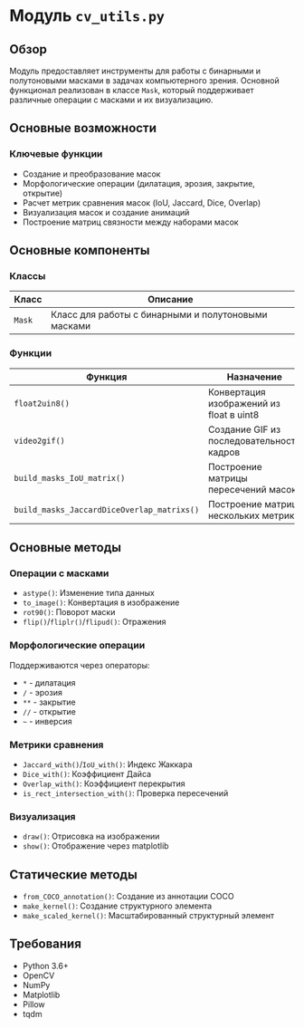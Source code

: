 # Модуль `cv_utils.py`

## Обзор
Модуль предоставляет инструменты для работы с бинарными и полутоновыми масками в задачах компьютерного зрения. Основной функционал реализован в классе `Mask`, который поддерживает различные операции с масками и их визуализацию.

## Основные возможности

### Ключевые функции
- Создание и преобразование масок
- Морфологические операции (дилатация, эрозия, закрытие, открытие)
- Расчет метрик сравнения масок (IoU, Jaccard, Dice, Overlap)
- Визуализация масок и создание анимаций
- Построение матриц связности между наборами масок

## Основные компоненты

### Классы

| Класс | Описание |
|-------|----------|
| `Mask` | Класс для работы с бинарными и полутоновыми масками |

### Функции

| Функция | Назначение |
|---------|------------|
| `float2uin8()` | Конвертация изображений из float в uint8 |
| `video2gif()` | Создание GIF из последовательности кадров |
| `build_masks_IoU_matrix()` | Построение матрицы пересечений масок |
| `build_masks_JaccardDiceOverlap_matrixs()` | Построение матриц нескольких метрик |

## Основные методы

### Операции с масками
- `astype()`: Изменение типа данных
- `to_image()`: Конвертация в изображение
- `rot90()`: Поворот маски
- `flip()`/`fliplr()`/`flipud()`: Отражения

### Морфологические операции
Поддерживаются через операторы:
- `*` - дилатация
- `/` - эрозия
- `**` - закрытие
- `//` - открытие
- `~` - инверсия

### Метрики сравнения
- `Jaccard_with()`/`IoU_with()`: Индекс Жаккара
- `Dice_with()`: Коэффициент Дайса
- `Overlap_with()`: Коэффициент перекрытия
- `is_rect_intersection_with()`: Проверка пересечений

### Визуализация
- `draw()`: Отрисовка на изображении
- `show()`: Отображение через matplotlib

## Статические методы
- `from_COCO_annotation()`: Создание из аннотации COCO
- `make_kernel()`: Создание структурного элемента
- `make_scaled_kernel()`: Масштабированный структурный элемент

## Требования
- Python 3.6+
- OpenCV
- NumPy
- Matplotlib
- Pillow
- tqdm
